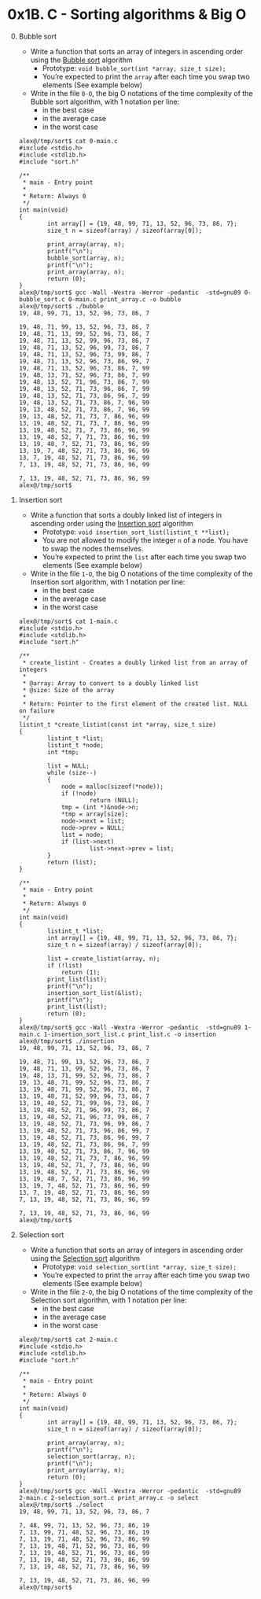# 0x1B. C - Sorting algorithms & Big O

0. Bubble sort
	- Write a function that sorts an array of integers in ascending order using the [Bubble sort](https://en.wikipedia.org/wiki/Bubble_sort 'wikipedia article') algorithm
		- Prototype: `void bubble_sort(int *array, size_t size);`
		- You’re expected to print the `array` after each time you swap two elements (See example below)
	- Write in the file `0-O`, the big O notations of the time complexity of the Bubble sort algorithm, with 1 notation per line:
		- in the best case
		- in the average case
		- in the worst case
	```
	alex@/tmp/sort$ cat 0-main.c 
	#include <stdio.h>
	#include <stdlib.h>
	#include "sort.h"

	/**
	 * main - Entry point
	 *
	 * Return: Always 0
	 */
	int main(void)
	{
    		int array[] = {19, 48, 99, 71, 13, 52, 96, 73, 86, 7};
    		size_t n = sizeof(array) / sizeof(array[0]);

    		print_array(array, n);
    		printf("\n");
    		bubble_sort(array, n);
    		printf("\n");
    		print_array(array, n);
    		return (0);
	}
	alex@/tmp/sort$ gcc -Wall -Wextra -Werror -pedantic  -std=gnu89 0-bubble_sort.c 0-main.c print_array.c -o bubble
	alex@/tmp/sort$ ./bubble
	19, 48, 99, 71, 13, 52, 96, 73, 86, 7

	19, 48, 71, 99, 13, 52, 96, 73, 86, 7
	19, 48, 71, 13, 99, 52, 96, 73, 86, 7
	19, 48, 71, 13, 52, 99, 96, 73, 86, 7
	19, 48, 71, 13, 52, 96, 99, 73, 86, 7
	19, 48, 71, 13, 52, 96, 73, 99, 86, 7
	19, 48, 71, 13, 52, 96, 73, 86, 99, 7
	19, 48, 71, 13, 52, 96, 73, 86, 7, 99
	19, 48, 13, 71, 52, 96, 73, 86, 7, 99
	19, 48, 13, 52, 71, 96, 73, 86, 7, 99
	19, 48, 13, 52, 71, 73, 96, 86, 7, 99
	19, 48, 13, 52, 71, 73, 86, 96, 7, 99
	19, 48, 13, 52, 71, 73, 86, 7, 96, 99
	19, 13, 48, 52, 71, 73, 86, 7, 96, 99
	19, 13, 48, 52, 71, 73, 7, 86, 96, 99
	13, 19, 48, 52, 71, 73, 7, 86, 96, 99
	13, 19, 48, 52, 71, 7, 73, 86, 96, 99
	13, 19, 48, 52, 7, 71, 73, 86, 96, 99
	13, 19, 48, 7, 52, 71, 73, 86, 96, 99
	13, 19, 7, 48, 52, 71, 73, 86, 96, 99
	13, 7, 19, 48, 52, 71, 73, 86, 96, 99
	7, 13, 19, 48, 52, 71, 73, 86, 96, 99

	7, 13, 19, 48, 52, 71, 73, 86, 96, 99
	alex@/tmp/sort$ 
	```

1. Insertion sort
	- Write a function that sorts a doubly linked list of integers in ascending order using the [Insertion sort](https://en.wikipedia.org/wiki/Insertion_sort 'wikipedia article') algorithm
		- Prototype: `void insertion_sort_list(listint_t **list);`
		- You are not allowed to modify the integer `n` of a node. You have to swap the nodes themselves.
		- You’re expected to print the `list` after each time you swap two elements (See example below)
	- Write in the file `1-O`, the big O notations of the time complexity of the Insertion sort algorithm, with 1 notation per line:
		- in the best case
		- in the average case
		- in the worst case
	```
	alex@/tmp/sort$ cat 1-main.c
	#include <stdio.h>
	#include <stdlib.h>
	#include "sort.h"

	/**
	 * create_listint - Creates a doubly linked list from an array of integers
	 *
	 * @array: Array to convert to a doubly linked list
	 * @size: Size of the array
	 *
	 * Return: Pointer to the first element of the created list. NULL on failure
	 */
	listint_t *create_listint(const int *array, size_t size)
	{
    		listint_t *list;
    		listint_t *node;
    		int *tmp;

    		list = NULL;
    		while (size--)
    		{
        		node = malloc(sizeof(*node));
        		if (!node)
            			return (NULL);
        		tmp = (int *)&node->n;
        		*tmp = array[size];
        		node->next = list;
        		node->prev = NULL;
        		list = node;
        		if (list->next)
            			list->next->prev = list;
    		}
    		return (list);
	}

	/**
	 * main - Entry point
	 *
	 * Return: Always 0
	 */
	int main(void)
	{
    		listint_t *list;
    		int array[] = {19, 48, 99, 71, 13, 52, 96, 73, 86, 7};
    		size_t n = sizeof(array) / sizeof(array[0]);

    		list = create_listint(array, n);
    		if (!list)
        		return (1);
    		print_list(list);
    		printf("\n");
    		insertion_sort_list(&list);
    		printf("\n");
    		print_list(list);
    		return (0);
	}
	alex@/tmp/sort$ gcc -Wall -Wextra -Werror -pedantic  -std=gnu89 1-main.c 1-insertion_sort_list.c print_list.c -o insertion
	alex@/tmp/sort$ ./insertion
	19, 48, 99, 71, 13, 52, 96, 73, 86, 7

	19, 48, 71, 99, 13, 52, 96, 73, 86, 7
	19, 48, 71, 13, 99, 52, 96, 73, 86, 7
	19, 48, 13, 71, 99, 52, 96, 73, 86, 7
	19, 13, 48, 71, 99, 52, 96, 73, 86, 7
	13, 19, 48, 71, 99, 52, 96, 73, 86, 7
	13, 19, 48, 71, 52, 99, 96, 73, 86, 7
	13, 19, 48, 52, 71, 99, 96, 73, 86, 7
	13, 19, 48, 52, 71, 96, 99, 73, 86, 7
	13, 19, 48, 52, 71, 96, 73, 99, 86, 7
	13, 19, 48, 52, 71, 73, 96, 99, 86, 7
	13, 19, 48, 52, 71, 73, 96, 86, 99, 7
	13, 19, 48, 52, 71, 73, 86, 96, 99, 7
	13, 19, 48, 52, 71, 73, 86, 96, 7, 99
	13, 19, 48, 52, 71, 73, 86, 7, 96, 99
	13, 19, 48, 52, 71, 73, 7, 86, 96, 99
	13, 19, 48, 52, 71, 7, 73, 86, 96, 99
	13, 19, 48, 52, 7, 71, 73, 86, 96, 99
	13, 19, 48, 7, 52, 71, 73, 86, 96, 99
	13, 19, 7, 48, 52, 71, 73, 86, 96, 99
	13, 7, 19, 48, 52, 71, 73, 86, 96, 99
	7, 13, 19, 48, 52, 71, 73, 86, 96, 99

	7, 13, 19, 48, 52, 71, 73, 86, 96, 99
	alex@/tmp/sort$
	```

2. Selection sort
	- Write a function that sorts an array of integers in ascending order using the [Selection sort](https://en.wikipedia.org/wiki/Selection_sort 'wikipedia article') algorithm
		- Prototype: `void selection_sort(int *array, size_t size);`
		- You’re expected to print the `array` after each time you swap two elements (See example below)
	- Write in the file `2-O`, the big O notations of the time complexity of the Selection sort algorithm, with 1 notation per line:
		- in the best case
		- in the average case
		- in the worst case
	```
	alex@/tmp/sort$ cat 2-main.c
	#include <stdio.h>
	#include <stdlib.h>
	#include "sort.h"

	/**
	 * main - Entry point
	 *
	 * Return: Always 0
	 */
	int main(void)
	{
    		int array[] = {19, 48, 99, 71, 13, 52, 96, 73, 86, 7};
    		size_t n = sizeof(array) / sizeof(array[0]);

    		print_array(array, n);
    		printf("\n");
    		selection_sort(array, n);
    		printf("\n");
    		print_array(array, n);
    		return (0);
	}
	alex@/tmp/sort$ gcc -Wall -Wextra -Werror -pedantic  -std=gnu89 
	2-main.c 2-selection_sort.c print_array.c -o select
	alex@/tmp/sort$ ./select
	19, 48, 99, 71, 13, 52, 96, 73, 86, 7

	7, 48, 99, 71, 13, 52, 96, 73, 86, 19
	7, 13, 99, 71, 48, 52, 96, 73, 86, 19
	7, 13, 19, 71, 48, 52, 96, 73, 86, 99
	7, 13, 19, 48, 71, 52, 96, 73, 86, 99
	7, 13, 19, 48, 52, 71, 96, 73, 86, 99
	7, 13, 19, 48, 52, 71, 73, 96, 86, 99
	7, 13, 19, 48, 52, 71, 73, 86, 96, 99

	7, 13, 19, 48, 52, 71, 73, 86, 96, 99
	alex@/tmp/sort$
	```
